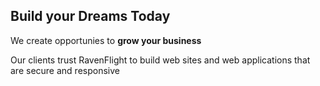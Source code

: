 ## Build your Dreams Today

We create opportunies to **grow your business**

Our clients trust RavenFlight to build web sites and web applications that are secure and responsive

